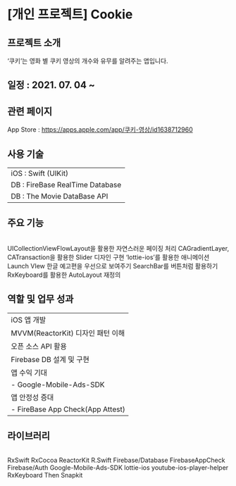 # [개인 프로젝트] Cookie

## 프로젝트 소개

‘쿠키’는 영화 별 쿠키 영상의 개수와 유무를 알려주는 앱입니다. 

## 일정 : 2021. 07. 04 ~

## 관련 페이지
App Store : https://apps.apple.com/app/쿠키-영상/id1638712960

## 사용 기술
||
|---|
|iOS		: Swift (UIKit)|
|DB		: FireBase RealTime Database|
|DB		: The Movie DataBase API|

## 주요 기능
||
|---|
UICollectionViewFlowLayout을 활용한 자연스러운 페이징 처리
CAGradientLayer, CATransaction을 활용한 Slider 디자인 구현
‘lottie-ios’를 활용한 애니메이션 Launch VIew
한글 예고편을 우선으로 보여주기
SearchBar를 버튼처럼 활용하기
RxKeyboard를 활용한 AutoLayout 재정의

## 역할 및 업무 성과
||
|---|
|iOS 앱 개발|
|MVVM(ReactorKit) 디자인 패턴 이해|
|오픈 소스 API 활용|
|Firebase DB 설계 및 구현|
|앱 수익 기대|
|- Google-Mobile-Ads-SDK|
|앱 안정성 증대|
|- FireBase App Check(App Attest)|

## 라이브러리
||
|---|
RxSwift
RxCocoa
ReactorKit
R.Swift
Firebase/Database
FirebaseAppCheck
Firebase/Auth
Google-Mobile-Ads-SDK
lottie-ios
youtube-ios-player-helper
RxKeyboard
Then
Snapkit

